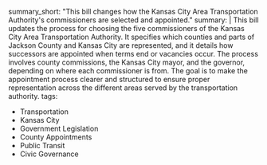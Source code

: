 summary_short: "This bill changes how the Kansas City Area Transportation Authority's commissioners are selected and appointed."
summary: |
  This bill updates the process for choosing the five commissioners of the Kansas City Area Transportation Authority. It specifies which counties and parts of Jackson County and Kansas City are represented, and it details how successors are appointed when terms end or vacancies occur. The process involves county commissions, the Kansas City mayor, and the governor, depending on where each commissioner is from. The goal is to make the appointment process clearer and structured to ensure proper representation across the different areas served by the transportation authority.
tags:
  - Transportation
  - Kansas City
  - Government Legislation
  - County Appointments
  - Public Transit
  - Civic Governance

